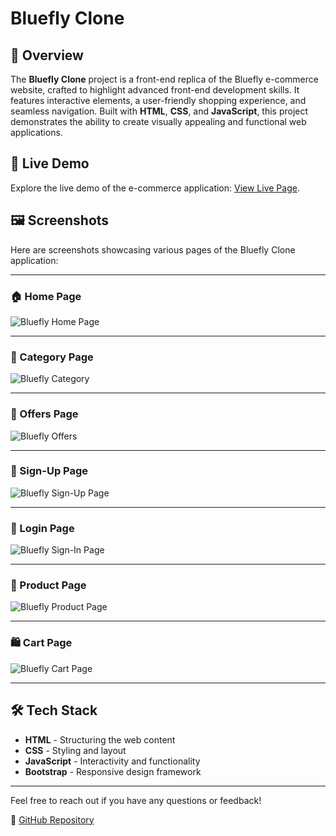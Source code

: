 # Bluefly Clone

## 🌟 Overview
The **Bluefly Clone** project is a front-end replica of the Bluefly e-commerce website, crafted to highlight advanced front-end development skills. It features interactive elements, a user-friendly shopping experience, and seamless navigation. Built with **HTML**, **CSS**, and **JavaScript**, this project demonstrates the ability to create visually appealing and functional web applications.

## 🚀 Live Demo
Explore the live demo of the e-commerce application: [View Live Page](https://cheery-frangollo-9feff4.netlify.app/).

## 🖼️ Screenshots
Here are screenshots showcasing various pages of the Bluefly Clone application:

---

### 🏠 Home Page
![Bluefly Home Page](https://github.com/Altamashhhhhh/Altamashhhhhh.github.io/blob/main/bluefly-1.png?raw=true)

---

### 📂 Category Page
![Bluefly Category](https://github.com/Altamashhhhhh/Altamashhhhhh.github.io/blob/main/bluefly-2.png?raw=true)

--- 

### 🎁 Offers Page
![Bluefly Offers](https://github.com/Altamashhhhhh/Altamashhhhhh.github.io/blob/main/bluefly-3.png?raw=true)

--- 

### 📝 Sign-Up Page
![Bluefly Sign-Up Page](https://github.com/Altamashhhhhh/Altamashhhhhh.github.io/blob/main/bluefly-4.png?raw=true)

---

### 🔐 Login Page
![Bluefly Sign-In Page](https://github.com/Altamashhhhhh/Altamashhhhhh.github.io/blob/main/bluefly-5.png?raw=true)

---

### 🛒 Product Page
![Bluefly Product Page](https://github.com/Altamashhhhhh/Altamashhhhhh.github.io/blob/main/bluefly-6.png?raw=true)

---

### 🛍️ Cart Page
![Bluefly Cart Page](https://github.com/Altamashhhhhh/Altamashhhhhh.github.io/blob/main/bluefly-7.png?raw=true)

---

## 🛠️ Tech Stack
- **HTML** - Structuring the web content
- **CSS** - Styling and layout
- **JavaScript** - Interactivity and functionality
- **Bootstrap** - Responsive design framework

---

Feel free to reach out if you have any questions or feedback!

🔗 [GitHub Repository](https://github.com/Altamashhhhhh)
